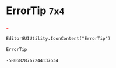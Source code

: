 # ErrorTip `7x4`
<img src="/img/ErrorTip.png" width=7 height=4>

``` CSharp
EditorGUIUtility.IconContent("ErrorTip")
```
```
ErrorTip
```
```
-5806828767244137634
```
